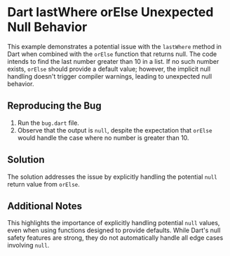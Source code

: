 # Dart lastWhere orElse Unexpected Null Behavior

This example demonstrates a potential issue with the `lastWhere` method in Dart when combined with the `orElse` function that returns null.  The code intends to find the last number greater than 10 in a list.  If no such number exists, `orElse` should provide a default value; however, the implicit null handling doesn't trigger compiler warnings, leading to unexpected null behavior.

## Reproducing the Bug

1. Run the `bug.dart` file.
2. Observe that the output is `null`, despite the expectation that `orElse` would handle the case where no number is greater than 10.

## Solution

The solution addresses the issue by explicitly handling the potential `null` return value from `orElse`.

## Additional Notes

This highlights the importance of explicitly handling potential `null` values, even when using functions designed to provide defaults.  While Dart's null safety features are strong, they do not automatically handle all edge cases involving `null`.